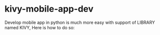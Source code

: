 # kivy-mobile-app-dev
Develop mobile app in python is much more easy with support of LIBRARY named KIVY, Here is how to do so:

